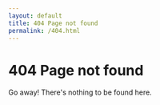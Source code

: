 ```yaml
---
layout: default
title: 404 Page not found
permalink: /404.html
---
```

# 404 Page not found
Go away! There's nothing to be found here.
